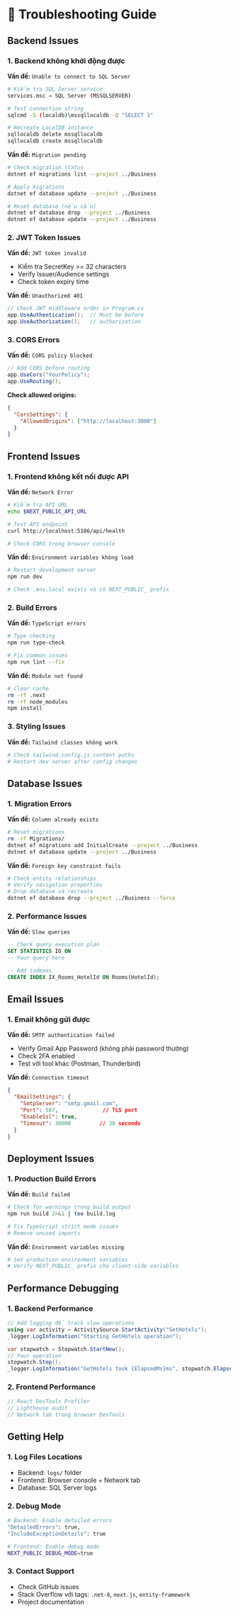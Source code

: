 # 🐛 Troubleshooting Guide

## Backend Issues

### 1. Backend không khởi động được

**Vấn đề:** `Unable to connect to SQL Server`
```bash
# Kiểm tra SQL Server service
services.msc → SQL Server (MSSQLSERVER)

# Test connection string
sqlcmd -S (localdb)\mssqllocaldb -Q "SELECT 1"

# Recreate LocalDB instance
sqllocaldb delete mssqllocaldb
sqllocaldb create mssqllocaldb
```

**Vấn đề:** `Migration pending`
```bash
# Check migration status
dotnet ef migrations list --project ../Business

# Apply migrations
dotnet ef database update --project ../Business

# Reset database (nếu cần)
dotnet ef database drop --project ../Business
dotnet ef database update --project ../Business
```

### 2. JWT Token Issues

**Vấn đề:** `JWT token invalid`
- Kiểm tra SecretKey >= 32 characters
- Verify Issuer/Audience settings
- Check token expiry time

**Vấn đề:** `Unauthorized 401`
```csharp
// Check JWT middleware order in Program.cs
app.UseAuthentication();  // Must be before
app.UseAuthorization();   // authorization
```

### 3. CORS Errors

**Vấn đề:** `CORS policy blocked`
```csharp
// Add CORS before routing
app.UseCors("YourPolicy");
app.UseRouting();
```

**Check allowed origins:**
```json
{
  "CorsSettings": {
    "AllowedOrigins": ["http://localhost:3000"]
  }
}
```

## Frontend Issues

### 1. Frontend không kết nối được API

**Vấn đề:** `Network Error`
```bash
# Kiểm tra API URL
echo $NEXT_PUBLIC_API_URL

# Test API endpoint
curl http://localhost:5186/api/health

# Check CORS trong browser console
```

**Vấn đề:** `Environment variables không load`
```bash
# Restart development server
npm run dev

# Check .env.local exists và có NEXT_PUBLIC_ prefix
```

### 2. Build Errors

**Vấn đề:** `TypeScript errors`
```bash
# Type checking
npm run type-check

# Fix common issues
npm run lint --fix
```

**Vấn đề:** `Module not found`
```bash
# Clear cache
rm -rf .next
rm -rf node_modules
npm install
```

### 3. Styling Issues

**Vấn đề:** `Tailwind classes không work`
```bash
# Check tailwind.config.js content paths
# Restart dev server after config changes
```

## Database Issues

### 1. Migration Errors

**Vấn đề:** `Column already exists`
```bash
# Reset migrations
rm -rf Migrations/
dotnet ef migrations add InitialCreate --project ../Business
dotnet ef database update --project ../Business
```

**Vấn đề:** `Foreign key constraint fails`
```bash
# Check entity relationships
# Verify navigation properties
# Drop database và recreate
dotnet ef database drop --project ../Business --force
```

### 2. Performance Issues

**Vấn đề:** `Slow queries`
```sql
-- Check query execution plan
SET STATISTICS IO ON
-- Your query here

-- Add indexes
CREATE INDEX IX_Rooms_HotelId ON Rooms(HotelId);
```

## Email Issues

### 1. Email không gửi được

**Vấn đề:** `SMTP authentication failed`
- Verify Gmail App Password (không phải password thường)
- Check 2FA enabled
- Test với tool khác (Postman, Thunderbird)

**Vấn đề:** `Connection timeout`
```json
{
  "EmailSettings": {
    "SmtpServer": "smtp.gmail.com",
    "Port": 587,              // TLS port
    "EnableSsl": true,
    "Timeout": 30000         // 30 seconds
  }
}
```

## Deployment Issues

### 1. Production Build Errors

**Vấn đề:** `Build failed`
```bash
# Check for warnings trong build output
npm run build 2>&1 | tee build.log

# Fix TypeScript strict mode issues
# Remove unused imports
```

**Vấn đề:** `Environment variables missing`
```bash
# Set production environment variables
# Verify NEXT_PUBLIC_ prefix cho client-side variables
```

## Performance Debugging

### 1. Backend Performance
```csharp
// Add logging để track slow operations
using var activity = ActivitySource.StartActivity("GetHotels");
_logger.LogInformation("Starting GetHotels operation");

var stopwatch = Stopwatch.StartNew();
// Your operation
stopwatch.Stop();
_logger.LogInformation("GetHotels took {ElapsedMs}ms", stopwatch.ElapsedMilliseconds);
```

### 2. Frontend Performance
```javascript
// React DevTools Profiler
// Lighthouse audit
// Network tab trong browser DevTools
```

## Getting Help

### 1. Log Files Locations
- Backend: `logs/` folder
- Frontend: Browser console + Network tab
- Database: SQL Server logs

### 2. Debug Mode
```bash
# Backend: Enable detailed errors
"DetailedErrors": true,
"IncludeExceptionDetails": true

# Frontend: Enable debug mode
NEXT_PUBLIC_DEBUG_MODE=true
```

### 3. Contact Support
- Check GitHub issues
- Stack Overflow với tags: `.net-8`, `next.js`, `entity-framework`
- Project documentation
